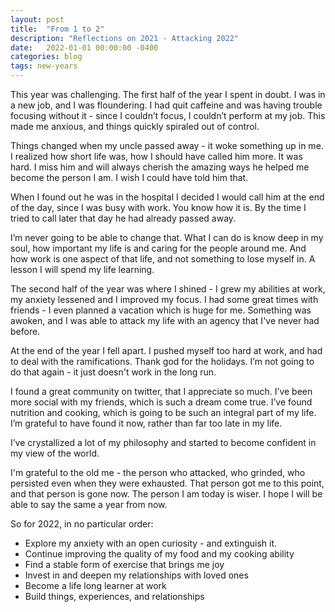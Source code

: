 ```yaml
---
layout: post
title:  "From 1 to 2"
description: "Reflections on 2021 - Attacking 2022"
date:   2022-01-01 00:00:00 -0400
categories: blog
tags: new-years
---
```


This year was challenging.  The first half of the year I spent in doubt.  I was in a new job, and I was floundering.  I had quit caffeine and was having trouble focusing without it - since I couldn’t focus, I couldn’t perform at my job.  This made me anxious, and things quickly spiraled out of control.  

Things changed when my uncle passed away - it woke something up in me.  I realized how short life was, how I should have called him more.  It was hard.  I miss him and will always cherish the amazing ways he helped me become the person I am.  I wish I could have told him that.  

When I found out he was in the hospital I decided I would call him at the end of the day, since I was busy with work.  You know how it is.  By the time I tried to call later that day he had already passed away.  

I’m never going to be able to change that.  What I can do is know deep in my soul, how important my life is and caring for the people around me.  And how work is one aspect of that life, and not something to lose myself in.  A lesson I will spend my life learning.

The second half of the year was where I shined - I grew my abilities at work, my anxiety lessened and I improved my focus.  I had some great times with friends - I even planned a vacation which is huge for me.  Something was awoken, and I was able to attack my life with an agency that I've never had before.

At the end of the year I fell apart.  I pushed myself too hard at work, and had to deal with the ramifications.  Thank god for the holidays.  I’m not going to do that again - it just doesn't work in the long run.  

I found a great community on twitter, that I appreciate so much.  I’ve been more social with my friends, which is such a dream come true.  I’ve found nutrition and cooking, which is going to be such an integral part of my life.  I’m grateful to have found it now, rather than far too late in my life.  

I’ve crystallized a lot of my philosophy and started to become confident in my view of the world. 

I'm grateful to the old me - the person who attacked, who grinded, who persisted even when they were exhausted.  That person got me to this point, and that person is gone now.  The person I am today is wiser.  I hope I will be able to say the same a year from now.

So for 2022, in no particular order:
* Explore my anxiety with an open curiosity - and extinguish it.
* Continue improving the quality of my food and my cooking ability
* Find a stable form of exercise that brings me joy
* Invest in and deepen my relationships with loved ones
* Become a life long learner at work
* Build things, experiences, and relationships